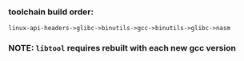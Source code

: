 ### toolchain build order: 
`linux-api-headers->glibc->binutils->gcc->binutils->glibc->nasm`
### NOTE: `libtool` requires rebuilt with each new gcc version 
